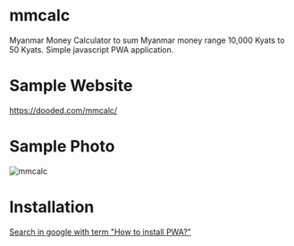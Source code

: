 # mmcalc
Myanmar Money Calculator to sum Myanmar money range 10,000 Kyats to 50 Kyats. Simple javascript PWA application.

# Sample Website
https://dooded.com/mmcalc/

# Sample Photo
![mmcalc](https://user-images.githubusercontent.com/33415417/193205456-afa899e9-7795-47de-902a-65b86e8c1f18.png)

# Installation
<a href="https://www.google.com/search?q=how+to+install+pwa+app+on+ios&oq=how+to+install+pwa+app">Search in google with term "How to install PWA?"</a>
